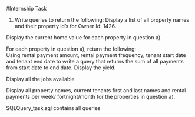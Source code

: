 #Internship Task

1. Write queries to return the following: 
Display a list of all property names and their property id’s for Owner Id: 1426. 

Display the current home value for each property in question a). 

For each property in question a), return the following:                                                                      
Using rental payment amount, rental payment frequency, tenant start date and tenant end date to write a query that returns the sum of all payments from start date to end date. 
Display the yield. 

Display all the jobs available

Display all property names, current tenants first and last names and rental payments per week/ fortnight/month for the properties in question a). 


SQLQuery_task.sql contains all queries

